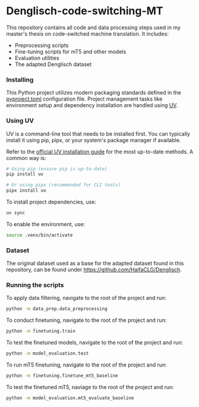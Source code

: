 # Denglisch-code-switching-MT

This repository contains all code and data processing steps used in my master's thesis on code-switched machine translation. It includes:

- Preprocessing scripts
- Fine-tuning scripts for mT5 and other models
- Evaluation utilities
- The adapted Denglisch dataset


### Installing

This Python project utilizes modern packaging standards defined in the [pyproject.toml](https://packaging.python.org/en/latest/guides/writing-pyproject-toml/) configuration file. Project management tasks like environment setup and dependency installation are handled using [UV](https://github.com/astral-sh/uv).

### Using UV

UV is a command-line tool that needs to be installed first. You can typically install it using pip, pipx, or your system's package manager if available.

Refer to the [official UV installation guide](https://github.com/astral-sh/uv?tab=readme-ov-file#installation) for the most up-to-date methods. A common way is:

```bash
# Using pip (ensure pip is up-to-date)
pip install uv

# Or using pipx (recommended for CLI tools)
pipx install uv
```

To install project dependencies, use:

```bash
uv sync
```

To enable the environment, use:

```bash
source .venv/bin/activate
```

### Dataset

The original dataset used as a base for the adapted dataset found in this repository, can be found under <https://github.com/HaifaCLG/Denglisch>.


### Running the scripts

To apply data filtering, navigate to the root of the project and run:
```bash
python -m data_prep.data_preprocessing
```

To conduct finetuning, navigate to the root of the project and run:

```bash
python -m finetuning.train
```

To test the finetuned models, navigate to the root of the project and run: 

```bash
python -m model_evaluation.test
```

To run mT5 finetuning, navigate to the root of the project and run: 
```bash
python -m finetuning.finetune_mt5_baseline
```

To test the finetuned mT5, naviage to the root of the project and run:
```bash
python -m model_evaluation.mt5_evaluate_baseline
```